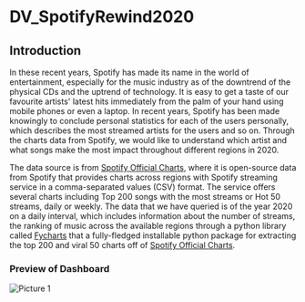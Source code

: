 # DV_SpotifyRewind2020

## Introduction 

In these recent years, Spotify has made its name in the world of entertainment, especially for the music industry as of the downtrend of the physical CDs and the uptrend of technology. It is easy to get a taste of our favourite artists' latest hits immediately from the palm of your hand using mobile phones or even a laptop. In recent years, Spotify has been made knowingly to conclude personal statistics for each of the users personally, which describes the most streamed artists for the users and so on. Through the charts data from Spotify, we would like to understand which artist and what songs make the most impact throughout different regions in 2020.

The data source is from [Spotify Official Charts](https://spotifycharts.com/regional/), where it is open-source data from Spotify that provides charts across regions with Spotify streaming service in a comma-separated values (CSV) format. The service offers several charts including Top 200 songs with the most streams or Hot 50 streams, daily or weekly. The data that we have queried is of the year 2020 on a daily interval, which includes information about the number of streams, the ranking of music across the available regions through a python library called [Fycharts](https://github.com/kelvingakuo/fycharts) that a fully-fledged installable python package for extracting the top 200 and viral 50 charts off of [Spotify Official Charts](https://spotifycharts.com/regional/).

### Preview of Dashboard

![Picture 1](https://user-images.githubusercontent.com/55231458/120498285-afdd9080-c3f1-11eb-8a1e-f786d2338835.png)
